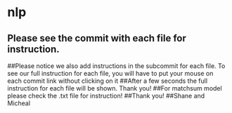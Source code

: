 # nlp

## Please see the commit with each file for instruction. 
##Please notice we also add instructions in the subcommit for each file. To see our full instruction for each file, you will have to put your mouse on each commit link without clicking on it
##After a few seconds the full instruction for each file will be shown. Thank you!
##For matchsum model please check the .txt file for instruction!
##Thank you!
##Shane and Micheal
